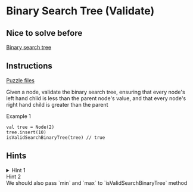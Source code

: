 # Binary Search Tree (Validate)

## Nice to solve before
[Binary search tree](../insert/Insert.md)

## Instructions

[Puzzle files](.)

Given a node, validate the binary search tree, ensuring that every node's left hand child is less than the parent node's value, and that
every node's right hand child is greater than the parent

Example 1

```
val tree = Node(2)
tree.insert(10)
isValidSearchBinaryTree(tree) // true
```

## Hints

<details>
<summary>Hint 1</summary>
We should use recursion
</details>

<summary>Hint 2</summary>
We should also pass `min` and `max` to `isValidSearchBinaryTree` method
</details>
